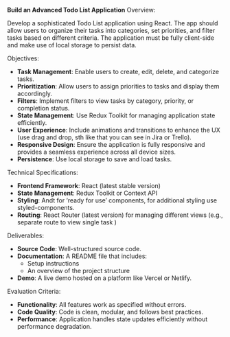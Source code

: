 **Build an Advanced Todo List Application** Overview:

Develop a sophisticated Todo List application using React. The app should allow users to organize their tasks into categories, set priorities, and filter tasks based on different criteria. The application must be fully client-side and make use of local storage to persist data.

Objectives:

- **Task Management**: Enable users to create, edit, delete, and categorize tasks.
- **Prioritization**: Allow users to assign priorities to tasks and display them accordingly.
- **Filters**: Implement filters to view tasks by category, priority, or completion status.
- **State Management**: Use Redux Toolkit for managing application state efficiently.
- **User Experience**: Include animations and transitions to enhance the UX (use drag and drop, sth like that you can see in Jira or Trello).
- **Responsive Design**: Ensure the application is fully responsive and provides a seamless experience across all device sizes.
- **Persistence**: Use local storage to save and load tasks.

Technical Specifications:

- **Frontend Framework**: React (latest stable version)
- **State Management**: Redux Toolkit or Context API
- **Styling**: Andt for ‘ready for use’ components, for additional styling use styled-components.
- **Routing**: React Router (latest version) for managing different views (e.g., separate route to view single task )

Deliverables:

- **Source Code**: Well-structured source code.
- **Documentation**: A README file that includes:
  - Setup instructions
  - An overview of the project structure
- **Demo**: A live demo hosted on a platform like Vercel or Netlify.

Evaluation Criteria:

- **Functionality**: All features work as specified without errors.
- **Code Quality**: Code is clean, modular, and follows best practices.
- **Performance**: Application handles state updates efficiently without performance degradation.
